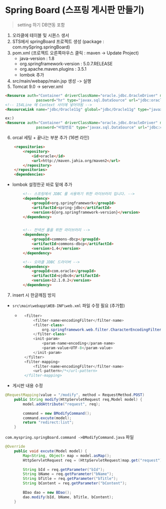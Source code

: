 # Spring Board (스프링 게시판 만들기)

> setting 하기 DB연동 포함
  1. 오라클에 테이블 및 시퀀스 생서
  2. STS에서 springBoard 프로젝트 생성
     (package : com.mySpring.springBoard)
  3. pom.xml
    (프로젝트 오른쪽마우스 클릭 : maven -> Update Project)
     * java-version : 1.8
     * org.springframework-version : 5.0.7.RELEASE
     * org.apache.maven.plugins : 3.5.1
     * lombok 추가 
  4. src/main/webapp/main.jsp 생성 -> 실행
  5. Tomcat 9.0 -> server.xml
```html
<Resource auth="Container" driverClassName="oracle.jdbc.OracleDriver" maxActive="50" maxWait="1000" name="jdbc/Oracle11g"
    		  password="hr" type="javax.sql.DataSource" url="jdbc:oracle:thin:@localhost:1521:xe" username="hr"/>
<!-- 154Line 에 Context 사이에 넣어야됨 -->
<ResourceLink name="jdbc/Oracle11g" global="jdbc/Oracle11g" type="javax.sql.DataSource"/>

ex:)
<Resource auth="Container" driverClassName="oracle.jdbc.OracleDriver" maxActive="50" maxWait="1000" name="jdbc/Oracle11g"
    		  password="비밀번호" type="javax.sql.DataSource" url="jdbc:oracle:thin:@localhost:포트번호:오라클버전" username="아이디"/>
```
  6. orcal 세팅
    + </properties> 끝나는 부분 추가 (16번 라인)
    
```html
	<repositories>
		<repository>
			<id>oracle</id>
			<url>http://maven.jahia.org/maven2</url>
		</repository>
	</repositories>
	<dependencies>	
```
+ lombok 설정한곳 바로 밑에 추가 
      
```html
		<!-- 스프링에서 JDBC 를 사용하기 위한 라이브러리 입니다. -->
		<dependency>
			<groupId>org.springframework</groupId>
			<artifactId>spring-jdbc</artifactId>
			<version>${org.springframework-version}</version>
		</dependency>


		<!-- 컨넥션 풀을 위한 라이브러리 -->
		<dependency>
			<groupId>commons-dbcp</groupId>
			<artifactId>commons-dbcp</artifactId>
			<version>1.4</version>
		</dependency>

		<!-- 오라클 JDBC 드라이버 -->
		<dependency>
			<groupId>com.oracle</groupId>
			<artifactId>ojdbc6</artifactId>
			<version>12.1.0.2</version>
		</dependency>
```
7. insert 시 한글깨짐 방지
 * `src\main\webapp\WEB-INF\web.xml` 파일 수정 필요 (추가함)
    * ``` java 
		<filter>
			<filter-name>encodingFilter</filter-name>
			<filter-class>
				org.springframework.web.filter.CharacterEncodingFilter
			</filter-class>
			<init-param>
				<param-name>encoding</param-name>
				<param-value>UTF-8</param-value>
			</init-param>
		</filter>
		<filter-mapping>
			<filter-name>encodingFilter</filter-name>
			<url-pattern>/*</url-pattern>
		</filter-mapping> 
        ```
        
 * 게시판 내용 수정

```java
@RequestMapping(value = "/modify", method = RequestMethod.POST)
	public String modify(HttpServletRequest req,Model model) {
		model.addAttribute("request", req);
		
		command = new BModifyCommand();
		command.excute(model);
		return "redirect:list";
	}
```

`com.myspring.springBoard.command ->BModifyCommand.java` 파일
```java
@Override
	public void excute(Model model) {
		Map<String, Object> map = model.asMap();
		HttpServletRequest req = (HttpServletRequest)map.get("request");
		
		String bId = req.getParameter("bId");
		String bName = req.getParameter("bName");
		String bTitle = req.getParameter("bTitle");
		String bContent = req.getParameter("bContent");
		
		BDao dao = new BDao();
		dao.modify(bId, bName, bTitle, bContent);
	}
```
